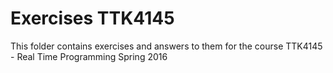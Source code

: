 Exercises TTK4145
=================

This folder contains exercises and answers to them for the course TTK4145 - Real Time Programming Spring 2016
